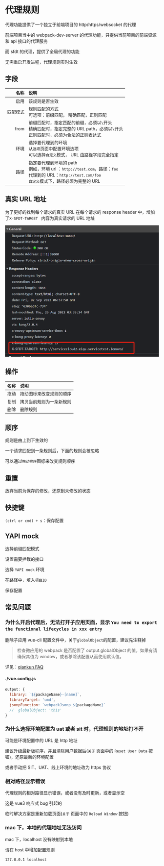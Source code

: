 # 代理规则

代理功能提供了一个独立于前端项目的 http/https/websocket 的代理

前端项目当中的 webpack-dev-server 的代理功能，只提供当前项目的前端资源和 api 接口的代理服务

而 sfdt 的代理，提供了全局代理的功能

无需重启开发进程，代理规则实时生效

## 字段

|     名称 | 说明                                                                                                                                                      |
| -------: | :-------------------------------------------------------------------------------------------------------------------------------------------------------- |
|     启用 | 该规则是否生效                                                                                                                                            |
| 匹配模式 | 规则匹配的方式<br>可选项：前缀匹配， 精确匹配，正则匹配                                                                                                   |
|     from | 前缀匹配时，指定匹配的前缀，必须以`\`开头<br>精确匹配时，指定完整的 URL path，必须以`\`开头<br>正则匹配时，必须为合法的正则表达式                         |
|     环境 | 选择要代理到的环境<br>从`选项`页面中配置环境选项<br>可以选择`自定义`模式， URL 由路径字段完全指定                                                         |
|     路径 | 指定要代理到环境的 path<br>例如，环境 url ：`http://test.com`，路径：`foo`<br>代理到的 URL：`http://test.com/foo`<br>`自定义`模式下，路径必须为完整的 URL |

## 真实 URL 地址

为了更好的找到每个请求的真实 URL
在每个请求的 response header 中，增加了`X-SFDT-TARGET `
内容为真实请求的 URL 地址

![x-sfdt-target](../assets/x-sfdt-target.png)

## 操作

| 名称 | 说明                     |
| ---: | :----------------------- |
| 拖动 | 拖动图标来改变规则的顺序 |
| 复制 | 拷贝当前规则为一条新规则 |
| 删除 | 删除规则                 |

## 顺序

规则是由上到下生效的

一个请求匹配到一条规则后，下面的规则会被忽略

可以通过`拖动排序`图标来改变规则顺序

## 重置

放弃当前为保存的修改，还原到未修改的状态

## 快捷键

`(ctrl or cmd) + s`：保存配置

## YAPI mock

选择前缀匹配模式

设置需要拦截的接口

选择 `YAPI mock` 环境

在路径中，填入`项目ID`

保存配置

## 常见问题

### 为什么开启代理后，无法打开子应用页面，显示 `You need to export the functional lifecycles in xxx entry`

删除子应用 vue-cli 配置文件中，关于`globalObject`的配置，建议先注释掉

> 检查微应用的 webpack 是否配置了 output.globalObject 的值，如果有请确保其值为 window，或者移除该配置从而使用默认值。

详见：[qiankun FAQ](https://qiankun.umijs.org/zh/faq#application-died-in-status-loading_source_code-you-need-to-export-the-functional-lifecycles-in-xxx-entry)

#### ./vue.config.js

```js
output: {
  library: `${packageName}-[name]`,
  libraryTarget: 'umd',
  jsonpFunction: `webpackJsonp_${packageName}`
  //  globalObject: 'this'
}
```

### 为什么选择环境配置为 uat 或者 sit 时，代理规则的地址打不开

可能是环境配置中的 URL 是 http 地址

建议升级最新版程序，并且清除用户数据后(`关于` 页面中的 `Reset User Data` 按钮)，还原最新的环境配置

或者手动把 SIT、UAT、线上环境的地址改为 https 协议

### 相对路径显示错误

代理规则的相对路径显示错误，或者没有及时更新，或者显示空

这是 vue3 响应式 bug 引起的

临时解决方案是重新加载页面(`关于` 页面中的 `Reload Window` 按钮)

### mac 下，本地的代理地址无法访问

mac 下，localhost 没有映射到本地

请在 host 中增加配置规则

```
127.0.0.1 localhost
```

